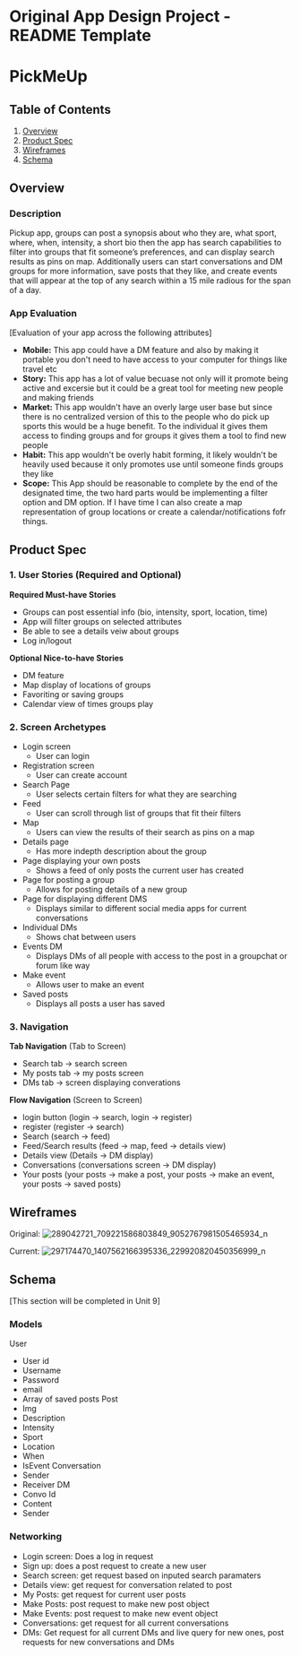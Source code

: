 Original App Design Project - README Template
===

# PickMeUp

## Table of Contents
1. [Overview](#Overview)
1. [Product Spec](#Product-Spec)
1. [Wireframes](#Wireframes)
2. [Schema](#Schema)

## Overview
### Description
Pickup app, groups can post a synopsis about who they are, what sport, where, when, intensity, a short bio then the app has search capabilities to filter into groups that fit someone’s preferences, and can display search results as pins on map. Additionally users can start conversations and DM groups for more information, save posts that they like, and create events that will appear at the top of any search within a 15 mile radious for the span of a day.

### App Evaluation
[Evaluation of your app across the following attributes]
- **Mobile:**
This app could have a DM feature and also by making it portable you don't need to have access to your computer for things like travel etc
- **Story:**
This app has a lot of value becuase not only will it promote being active and excersie but it could be a great tool for meeting new people and making friends
- **Market:**
This app wouldn't have an overly large user base but since there is no centralized version of this to the people who do pick up sports this would be a huge benefit. To the individual it gives them access to finding groups and for groups it gives them a tool to find new people
- **Habit:**
This app wouldn't be overly habit forming, it likely wouldn't be heavily used because it only promotes use until someone finds groups they like
- **Scope:**
This App should be reasonable to complete by the end of the designated time, the two hard parts would be implementing a filter option and DM option. If I have time I can also create a map representation of group locations or create a calendar/notifications fofr things.

## Product Spec

### 1. User Stories (Required and Optional)

**Required Must-have Stories**

* Groups can post essential info (bio, intensity, sport, location, time)
* App will filter groups on selected attributes
* Be able to see a details veiw about groups
* Log in/logout

**Optional Nice-to-have Stories**

* DM feature
* Map display of locations of groups
* Favoriting or saving groups
* Calendar view of times groups play

### 2. Screen Archetypes

* Login screen
    * User can login
* Registration screen
    * User can create account
* Search Page
    * User selects certain filters for what they are searching
* Feed
    * User can scroll through list of groups that fit their filters
* Map
   *  Users can view the results of their search as pins on a map
* Details page
    * Has more indepth description about the group
* Page displaying your own posts
    * Shows a feed of only posts the current user has created
* Page for posting a group
    * Allows for posting details of a new group
* Page for displaying different DMS
    * Displays similar to different social media apps for current conversations
* Individual DMs
    * Shows chat between users
* Events DM
    * Displays DMs of all people with access to the post in a groupchat or forum like way
* Make event
   *  Allows user to make an event
*  Saved posts
   * Displays all posts a user has saved 

### 3. Navigation

**Tab Navigation** (Tab to Screen)

* Search tab -> search screen
* My posts tab -> my posts screen
* DMs tab -> screen displaying converations

**Flow Navigation** (Screen to Screen)

* login button (login -> search, login -> register)
* register (register -> search)
* Search (search -> feed)
* Feed/Search results (feed -> map, feed -> details view)
* Details view (Details -> DM display)
* Conversations (conversations screen -> DM display)
* Your posts (your posts -> make a post, your posts -> make an event, your posts -> saved posts)

## Wireframes
Original:
![289042721_709221586803849_9052767981505465934_n](https://user-images.githubusercontent.com/58635711/182743208-a8db9193-f662-43a6-b619-3b1f826869b0.jpg)

Current:
![297174470_1407562166395336_229920820450356999_n](https://user-images.githubusercontent.com/58635711/182908808-b593878e-a57e-41db-b066-f8f73ae0901f.jpg)

## Schema 
[This section will be completed in Unit 9]
### Models
User
* User id
* Username
* Password
* email
* Array of saved posts
Post
* Img
* Description
* Intensity
* Sport
* Location
* When
* IsEvent
Conversation
* Sender
* Receiver
DM
* Convo Id
* Content
* Sender

### Networking
- Login screen: Does a log in request
- Sign up: does a post request to create a new user
- Search screen: get request based on inputed search paramaters
- Details view: get request for conversation related to post
- My Posts: get request for current user posts
- Make Posts: post request to make new post object
- Make Events: post request to make new event object
- Conversations: get request for all current conversations
- DMs: Get request for all current DMs and live query for new ones, post requests for new conversations and DMs
